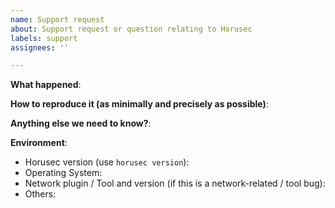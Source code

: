 ```yaml
---
name: Support request
about: Support request or question relating to Horusec
labels: support
assignees: ''

---
```


<!--
    Use this template when requesting support or to ask questions.
    Please include useful information for understanding your question.
    Thanks!
-->


**What happened**:

**How to reproduce it (as minimally and precisely as possible)**:

**Anything else we need to know?**:

**Environment**:
- Horusec version (use `horusec version`):
- Operating System:
- Network plugin / Tool and version (if this is a network-related / tool bug):
- Others:
